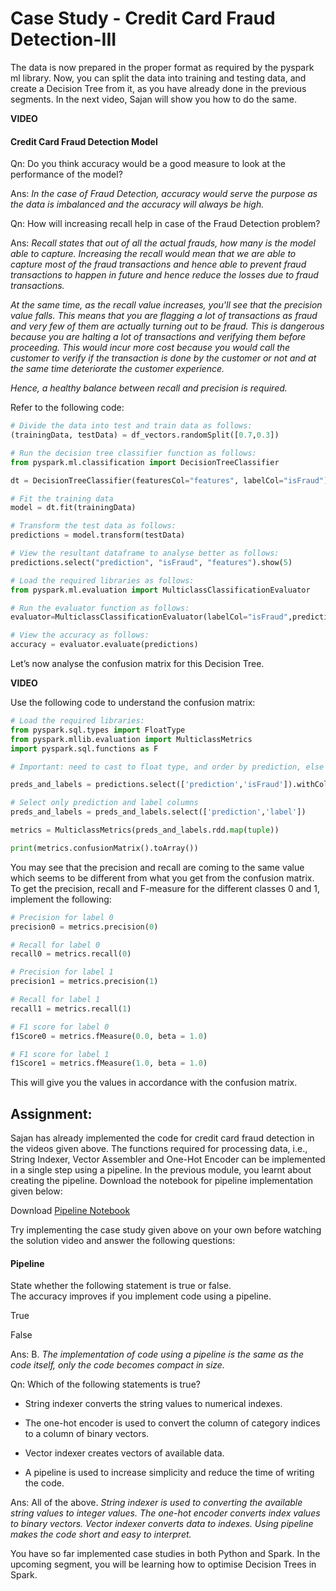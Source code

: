 # Case Study - Credit Card Fraud Detection-III

The data is now prepared in the proper format as required by the pyspark ml library. Now, you can split the data into training and testing data, and create a Decision Tree from it, as you have already done in the previous segments. In the next video, Sajan will show you how to do the same.

**VIDEO**

#### Credit Card Fraud Detection Model

Qn: Do you think accuracy would be a good measure to look at the performance of the model?

Ans: *In the case of Fraud Detection, accuracy would serve the purpose as the data is imbalanced and the accuracy will always be high.*

Qn: How will increasing recall help in case of the Fraud Detection problem?

Ans: *Recall states that out of all the actual frauds, how many is the model able to capture. Increasing the recall would mean that we are able to capture most of the fraud transactions and hence able to prevent fraud transactions to happen in future and hence reduce the losses due to fraud transactions.*

*At the same time, as the recall value increases, you'll see that the precision value falls. This means that you are flagging a lot of transactions as fraud and very few of them are actually turning out to be fraud. This is dangerous because you are halting a lot of transactions and verifying them before proceeding. This would incur more cost because you would call the customer to verify if the transaction is done by the customer or not and at the same time deteriorate the customer experience.*

*Hence, a healthy balance between recall and precision is required.*

Refer to the following code:

```python
# Divide the data into test and train data as follows:
(trainingData, testData) = df_vectors.randomSplit([0.7,0.3])

# Run the decision tree classifier function as follows:
from pyspark.ml.classification import DecisionTreeClassifier

dt = DecisionTreeClassifier(featuresCol="features", labelCol="isFraud")

# Fit the training data
model = dt.fit(trainingData)

# Transform the test data as follows:
predictions = model.transform(testData)

# View the resultant dataframe to analyse better as follows:
predictions.select("prediction", "isFraud", "features").show(5)

# Load the required libraries as follows:
from pyspark.ml.evaluation import MulticlassClassificationEvaluator

# Run the evaluator function as follows:
evaluator=MulticlassClassificationEvaluator(labelCol="isFraud",predictionCol="prediction",metricName="accuracy")

# View the accuracy as follows:
accuracy = evaluator.evaluate(predictions)
```

Let’s now analyse the confusion matrix for this Decision Tree.

**VIDEO**

Use the following code to understand the confusion matrix:

```python
# Load the required libraries:
from pyspark.sql.types import FloatType
from pyspark.mllib.evaluation import MulticlassMetrics
import pyspark.sql.functions as F

# Important: need to cast to float type, and order by prediction, else it won't work:

preds_and_labels = predictions.select(['prediction','isFraud']).withColumn('label', F.col('isFraud').cast(FloatType())).orderBy('prediction')

# Select only prediction and label columns
preds_and_labels = preds_and_labels.select(['prediction','label'])

metrics = MulticlassMetrics(preds_and_labels.rdd.map(tuple))

print(metrics.confusionMatrix().toArray())
```

You may see that the precision and recall are coming to the same value which seems to be different from what you get from the confusion matrix.  To get the precision, recall and F-measure for the different classes 0 and 1, implement the following:

```python
# Precision for label 0
precision0 = metrics.precision(0)

# Recall for label 0
recall0 = metrics.recall(0)

# Precision for label 1
precision1 = metrics.precision(1)

# Recall for label 1
recall1 = metrics.recall(1)

# F1 score for label 0
f1Score0 = metrics.fMeasure(0.0, beta = 1.0)

# F1 score for label 1
f1Score1 = metrics.fMeasure(1.0, beta = 1.0)
```

This will give you the values in accordance with the confusion matrix.

## Assignment:

Sajan has already implemented the code for credit card fraud detection in the videos given above. The functions required for processing data, i.e., String Indexer, Vector Assembler and One-Hot Encoder can be implemented in a single step using a pipeline. In the previous module, you learnt about creating the pipeline. Download the notebook for pipeline implementation given below: 

Download [Pipeline Notebook](Pipeline_Implementation_Decision_Trees.ipynb)

Try implementing the case study given above on your own before watching the solution video and answer the following questions:

#### Pipeline

State whether the following statement is true or false.  
The accuracy improves if you implement code using a pipeline.

True

False

Ans: B. *The implementation of code using a pipeline is the same as the code itself, only the code becomes compact in size.*

Qn: Which of the following statements is true?

- String indexer converts the string values to numerical indexes.

- The one-hot encoder is used to convert the column of category indices to a column of binary vectors.

- Vector indexer creates vectors of available data.

- A pipeline is used to increase simplicity and reduce the time of writing the code.

Ans: All of the above. *String indexer is used to converting the available string values to integer values. The one-hot encoder converts index values to binary vectors. Vector indexer converts data to indexes. Using pipeline makes the code short and easy to interpret.*

You have so far implemented case studies in both Python and Spark. In the upcoming segment, you will be learning how to optimise Decision Trees in Spark.